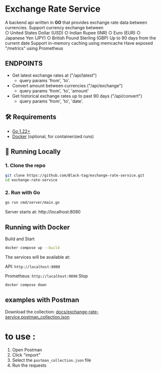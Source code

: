# Exchange Rate Service


A backend api written in **GO** that provides exchange rate data between currencies.
Support currency exchange between  
○ United States Dollar (USD) 
○ Indian Rupee (INR) 
○ Euro (EUR) 
○ Japanese Yen (JPY) 
○ British Pound Sterling (GBP)
Up to 90 days from the current date 
Support in-memory caching using memcache
Have exposed "/metrics" using Prometheus

## ENDPOINTS
- Get latest exchange rates at ("/api/latest")
  - query params 'from', 'to'.
- Convert amount between currencies ("/api/exchange")
  - query params 'from', 'to', 'amount'
- Get historical exchange rates up to past 90 days ("/api/convert")
  - query params 'from', 'to', 'date'.

## 🛠️ Requirements
- [Go 1.22+](https://go.dev/dl/)  
- [Docker](https://docs.docker.com/get-docker/) (optional, for containerized runs)


## 🚀 Running Locally
### 1. Clone the repo
```bash
git clone https://github.com/Black-tag/exchange-rate-service.git
cd exchange-rate-service
```



### 2. Run with Go 
```bash
go run cmd/server/main.go
```
Server starts at: http://localhost:8080

## Running with Docker
Build and Start
```bash
docker compose up --build
```
The services will be available at:

API: `http://localhost:8080`

Prometheus: `http://localhost:9090`
Stop 
```bash
docker compose down
```




## examples with Postman
Download the collection: [docs/exchange-rate-service.postman_collection.json](./docs/exchange-rate-service.postman_collection.json)

# to use :
1. Open Postman
2. Click "import"
3. Select the `postman_collection.json` file
4. Run the requests









